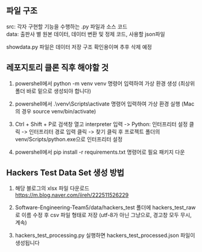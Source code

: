 ## 파일 구조
src: 각자 구현할 기능을 수행하는 .py 파일과 소스 코드<br>
data: 출판사 별 원본 데이터, 데이터 변환 및 정제 코드, 사용할 json파일

showdata.py 파일은 데이터 저장 구조 확인용이며 추후 삭제 예정

## 레포지토리 클론 직후 해야할 것
1. powershell에서 python -m venv venv 명령어 입력하여 가상 환경 생성 (최상위 폴더 바로 밑으로 생성되야 합니다)

2. powershell에서 .\venv\Scripts\activate 명령어 입력하여 가상 환경 실행 (Mac의 경우 source venv/bin/activate)

3. Ctrl + Shift + P로 검색창 열고 interpreter 입력 -> Python: 인터프리터 설정 클릭 -> 인터프리터 경로 입력 클릭 -> 찾기 클릭 후 프로젝트 폴더의 venv/Scripts/python.exe으로 인터프리터 설정

4. powershell에서 pip install -r requirements.txt 명령어로 필요 패키지 다운

## Hackers Test Data Set 생성 방법
1. 해당 블로그의 xlsx 파일 다운로드 https://m.blog.naver.com/iireh/222511526229

2. Software-Engineering-Team5/data/hackers_test 폴더에 hackers_test_raw로 이름 수정 후 csv 파일 형태로 저장 (utf-8가 아닌 그냥으로, 경고창 모두 무시, 계속)

3. hackers_test_processing.py 실행하면 hackers_test_processed.json 파일이 생성됩니다
